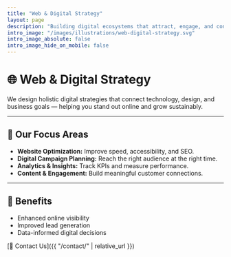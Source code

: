 ```yaml
---
title: "Web & Digital Strategy"
layout: page
description: "Building digital ecosystems that attract, engage, and convert customers effectively."
intro_image: "/images/illustrations/web-digital-strategy.svg"
intro_image_absolute: false
intro_image_hide_on_mobile: false
---
```


# 🌐 Web & Digital Strategy

We design holistic digital strategies that connect technology, design, and business goals — helping you stand out online and grow sustainably.

---

## 🔧 Our Focus Areas
- **Website Optimization:** Improve speed, accessibility, and SEO.  
- **Digital Campaign Planning:** Reach the right audience at the right time.  
- **Analytics & Insights:** Track KPIs and measure performance.  
- **Content & Engagement:** Build meaningful customer connections.  

---

## 🚀 Benefits
- Enhanced online visibility  
- Improved lead generation  
- Data-informed digital decisions  

[📩 Contact Us]({{ "/contact/" | relative_url }})

